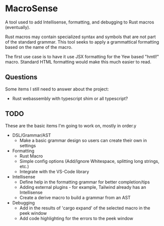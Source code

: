 # MacroSense

A tool used to add Intellisense, formatting, and debugging to Rust macros (eventually).

Rust macros may contain specialized syntax and symbols that are not part of the standard
grammar. This tool seeks to apply a grammattical formatting based on the name of the macro.

The first use case is to have it use JSX formatting for the Yew based "hmtl!" macro. Standard HTML
formatting would make this much easier to read.

## Questions

Some items I still need to answer about the project:

- Rust webassembly with typescript shim or all typescript?

## TODO

These are the basic items I'm going to work on, mostly in order.y

- DSL/Grammar/AST
  - Make a basic grammar design so users can create their own in settings
- Formatting
  - Rust Macro
  - Simple config options (Add/Ignore Whitespace, splitting long strings, etc.)
  - Integrate with the VS-Code library
- Intellisense
  - Define help in the formatting grammar for better completion/tips
  - Adding external plugins - for example, Tailwind already has an Intellisense
  - Create a derive macro to build a grammar from an AST
- Debugging
  - Add in the results of 'cargo expand' of the selected macro in the peek window
  - Add code highlighting for the errors to the peek window
